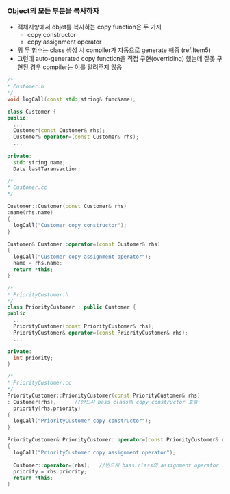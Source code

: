 ### Object의 모든 부분을 복사하자
- 객체지향에서 objet를 복사하는 copy function은 두 가지
  - copy constructor
  - copy assignment operator
- 위 두 함수는 class 생성 시 compiler가 자동으로 generate 해줌 (ref.Item5)
- 그런데 auto-generated copy function을 직접 구현(overriding) 했는데 잘못 구현된 경우 compiler는 이를 알려주지 않음

```c++
/*
* Customer.h
*/
void logCall(const std::string& funcName);

class Customer {
public:
  ...
  Customer(const Customer& rhs);
  Customer& operator=(const Customer& rhs);
  ...
  
private:
  std::string name;
  Date lastTaransaction;
```
```c++
/*
* Customer.cc
*/

Customer::Customer(const Customer& rhs)
:name(rhs.name)
{
  logCall("Customer copy constructor");
}

Customer& Customer::operator=(const Customer& rhs)
{
  logCall("Customer copy assignment operator");
  name = rhs.name;
  return *this;
}
```
```c++
/*
* PriorityCustomer.h
*/
class PriorityCustomer : public Customer {
public:
  ...
  PriorityCustomer(const PriorityCustomer& rhs);
  PriorityCustomer& operator=(const PriorityCustomer& rhs);
  ...

private:
  int priority;
}
```
```c++
/*
* PriorityCustomer.cc
*/
PriorityCustomer::PriorityCustomer(const PriorityCustomer& rhs)
: Customer(rhs),      //반드시 bass class의 copy constructor 호출
  priority(rhs.priority)
{
  logCall("PriorityCustomer copy constructor");
}

PriorityCustomer& PriorityCustomer::operator=(const PriorityCustomer& rhs)
{
  logCall("PriorityCustomer copy assignment operator");
  
  Customer::operator=(rhs);   //반드시 bass class의 assignment operator 호출
  priority = rhs.priority;
  return *this;
}
```
